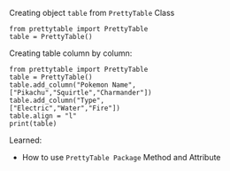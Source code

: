 Creating object `table` from `PrettyTable` Class
```
from prettytable import PrettyTable
table = PrettyTable()
```
Creating table column by column:
```
from prettytable import PrettyTable
table = PrettyTable()
table.add_column("Pokemon Name",
["Pikachu","Squirtle","Charmander"])
table.add_column("Type",
["Electric","Water","Fire"])
table.align = "l"
print(table)
```
Learned:
- How to use `PrettyTable Package` Method and Attribute